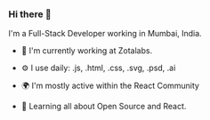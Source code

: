 ### Hi there 👋

<!--
**shahiddhariwala/shahiddhariwala** is a ✨ _special_ ✨ repository because its `README.md` (this file) appears on your GitHub profile.

Here are some ideas to get you started:

- 🔭 I’m currently working on ...
- 🌱 I’m currently learning ...
- 👯 I’m looking to collaborate on ...
- 🤔 I’m looking for help with ...
- 💬 Ask me about ...
- 📫 How to reach me: ...
- 😄 Pronouns: ...
- ⚡ Fun fact: ...
![Github stats](https://github-readme-stats.vercel.app/api?username=shahiddhariwala)
-->



I'm a Full-Stack Developer working in Mumbai, India.

* 🏢 I'm currently working at Zotalabs.

* ⚙️ I use daily: .js, .html, .css, .svg, .psd, .ai

* 🌍 I'm mostly active within the React Community

* 🌱 Learning all about Open Source and React.
